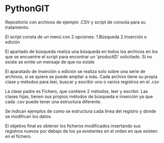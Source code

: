 # PythonGIT
Repositorio con archivos de ejemplo .CSV y script de consola para su tratamiento.

El script consta de un menú con 2 opciones:
1.Búsqueda
2.Inserción o edición

El apartado de búsqueda realiza una búsqueda en todos los archivos en los que se encuentre el script para encontrar un 'productID' solicitado. Si no existe se emite un mensaje de que no existe

El aparatado de Inserción o edición se realiza solo sobre una serie de archivos, si se quiere se puede ampliar a más. 
Cada archivo tiene su propia clase y métodos para leer, buscar y escribir uno o varios registros en el .csv

La clase padre es Fichero, que contiene 2 métodos, leer y escribir.
Las clases hijas, tienen sus propios métodos de búsqueda e inserción ya que cada .csv puede tener una estructura diferente.

Se indican ejemplos de como se estructura cada línea del registro y donde se modifican los datos.

El objetivo final es obtener los ficheros modificados insertando sus registros nuevos por debajo de los ya existentes en el orden en que existen en el fichero.
